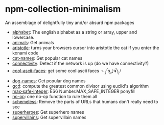 # npm-collection-minimalism

An assemblage of delightfully tiny and/or absurd npm packages

- [alphabet](https://github.com/jonschlinkert/alphabet): The english alphabet as a string or array, upper and lowercase.
- [animals](https://github.com/boennemann/animals): Get animals
- [aristotle](git+https://github.com/zeke/npm-collection-minimalism.git): turns your browsers cursor into aristotle the cat if you enter the konami code
- [cat-names](https://github.com/sindresorhus/cat-names): Get popular cat names
- [connectivity](https://github.com/feross/connectivity): Detect if the network is up (do we have connectivity?)
- [cool-ascii-faces](https://github.com/maxogden/cool-ascii-faces): get some cool ascii faces ヽ༼ຈل͜ຈ༽ﾉ
- [dog-names](https://github.com/sindresorhus/dog-names): Get popular dog names
- [gcd](https://github.com/substack/node-gcd): compute the greatest common divisor using euclid&#39;s algorithm
- [max-safe-integer](https://github.com/git+https:/): ES6 Number.MAX_SAFE_INTEGER ponyfill
- [no-op](https://github.com/mattdesl/no-op): one no-op function to rule them all
- [schemeless](https://github.com/zeke/schemeless): Remove the parts of URLs that humans don&#39;t really need to see
- [superheroes](https://github.com/sindresorhus/superheroes): Get superhero names
- [supervillains](https://github.com/sindresorhus/supervillains): Get supervillain names
